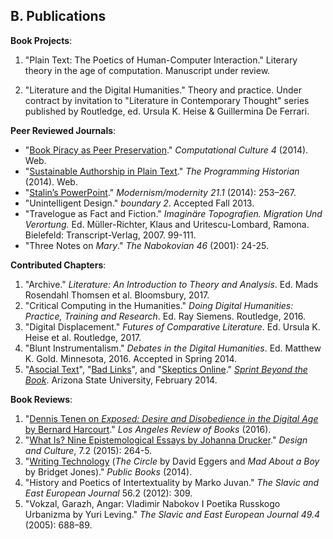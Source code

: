 ## B. Publications

**Book Projects**:

1. "Plain Text: The Poetics of Human-Computer Interaction." Literary theory in
the age of computation. Manuscript under review.

1. "Literature and the Digital Humanities." Theory and practice.  Under
contract by invitation to "Literature in Contemporary Thought" series
published by Routledge, ed. Ursula K. Heise & Guillermina De Ferrari.

**Peer Reviewed Journals**:

- "[Book Piracy as Peer
   Preservation](http://computationalculture.net/article/book-piracy-as-peer-preservation)."
*Computational Culture 4* (2014). Web.
- "[Sustainable Authorship in Plain
   Text](http://programminghistorian.org/lessons/sustainable-authorship-in-plain-text-using-pandoc-and-markdown)."
*The Programming Historian* (2014). Web.
- "[Stalin’s
   PowerPoint](http://muse.jhu.edu/journals/modernism-modernity/v021/21.1.tenen.html)."
*Modernism/modernity 21.1* (2014): 253–267.
- "Unintelligent Design." *boundary 2*. Accepted Fall 2013.
- "Travelogue as Fact and Fiction." *Imaginäre Topografien.  Migration Und
   Verortung.* Ed. Müller-Richter, Klaus and Uritescu-Lombard, Ramona.
Bielefeld: Transcript-Verlag, 2007. 99-111.
- "Three Notes on *Mary*." *The Nabokovian 46* (2001): 24-25.

**Contributed Chapters**:

1. "Archive." *Literature: An Introduction to Theory and Analysis*. Ed. Mads
Rosendahl Thomsen et al. Bloomsbury, 2017.
1. "Critical Computing in the Humanities." *Doing Digital
Humanities: Practice, Training and Research*. Ed. Ray Siemens. Routledge, 2016.
1. "Digital Displacement." *Futures of Comparative Literature*. Ed. Ursula K.
Heise et al. Routledge, 2017.
1. "Blunt Instrumentalism." *Debates in the Digital Humanities*. Ed.
Matthew K. Gold. Minnesota, 2016. Accepted in Spring 2014.
1. "[Asocial
Text](http://web.archive.org/web/20141005021553/http://sprintbeyondthebook.com/2014/02/asocial-text/)",
"[Bad
Links](http://web.archive.org/web/20141005021655/http://sprintbeyondthebook.com/2014/02/bad-links/)",
and "[Skeptics
Online](http://web.archive.org/web/20141005021417/http://sprintbeyondthebook.com/2014/02/skeptics-online/)."
*[Sprint Beyond the Book](http://sprintbeyondthebook.com/)*. Arizona State
University, February 2014.

**Book Reviews**:

1. "[Dennis Tenen on *Exposed: Desire and Disobedience in the Digital Age* by
Bernard Harcourt](https://lareviewofbooks.org/review/opt-out)." *Los Angeles
Review of Books* (2016).
1. "[What Is? Nine Epistemological Essays by Johanna Drucker](http://www.tandfonline.com/doi/full/10.1080/17547075.2015.1051841#abstract)."
   *Design and Culture*, 7.2 (2015): 264-5.
1. "[Writing Technology](http://www.publicbooks.org/fiction/writing-technology) (*The Circle* by David Eggers and *Mad About
   a Boy* by Bridget Jones)." *Public Books* (2014).
1. "History and Poetics of Intertextuality by Marko Juvan." *The Slavic and
   East European Journal* 56.2 (2012): 309.
1. "Vokzal, Garazh, Angar: Vladimir Nabokov I Poetika Russkogo Urbanizma by
   Yuri Leving." *The Slavic and East European Journal 49.4* (2005): 688–89.

